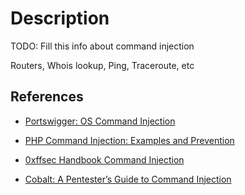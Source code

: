 # Description

TODO: Fill this info about command injection

Routers, Whois lookup, Ping, Traceroute, etc

## References

- [Portswigger: OS Command Injection](https://portswigger.net/web-security/os-command-injection)

- [PHP Command Injection: Examples and Prevention](https://www.stackhawk.com/blog/php-command-injection/)

- [0xffsec Handbook Command Injection](https://0xffsec.com/handbook/web-applications/command-injection/)

- [Cobalt: A Pentester’s Guide to Command Injection](https://www.cobalt.io/blog/a-pentesters-guide-to-command-injection)